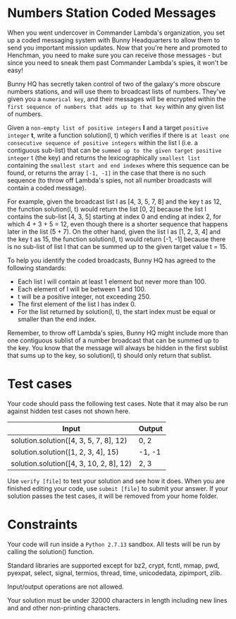# Numbers Station Coded Messages
When you went undercover in Commander Lambda's organization, you set up a coded messaging system with Bunny Headquarters
to allow them to send you important mission updates. Now that you're here and promoted to Henchman, you need to make
sure you can receive those messages - but since you need to sneak them past Commander Lambda's spies, it won't be easy!

Bunny HQ has secretly taken control of two of the galaxy's more obscure numbers stations, and will use them to broadcast
lists of numbers. They've given you a `numerical key`, and their messages will be encrypted within the `first sequence
of numbers that adds up to that key` within any given list of numbers. 

Given a `non-empty list of positive integers` **l** and a target `positive integer` **t**, write a function
solution(l, t) which verifies if there is `at least one consecutive sequence of positive integers` within the list l
(i.e. a contiguous sub-list) that can be `summed up to the given target positive integer` t (the key) and returns the
lexicographically `smallest list` containing the `smallest start and end indexes` where this sequence can be found, or
returns the array `[-1, -1]` in the case that there is no such sequence (to throw off Lambda's spies, not all number
broadcasts will contain a coded message).

For example, given the broadcast list l as [4, 3, 5, 7, 8] and the key t as 12, the function solution(l, t) would return
the list [0, 2] because the list l contains the sub-list [4, 3, 5] starting at index 0 and ending at index 2, for which
4 + 3 + 5 = 12, even though there is a shorter sequence that happens later in the list (5 + 7). On the other hand, given
the list l as [1, 2, 3, 4] and the key t as 15, the function solution(l, t) would return [-1, -1] because there is no
sub-list of list l that can be summed up to the given target value t = 15.

To help you identify the coded broadcasts, Bunny HQ has agreed to the following standards: 

- Each list l will contain at least 1 element but never more than 100.
- Each element of l will be between 1 and 100.
- t will be a positive integer, not exceeding 250.
- The first element of the list l has index 0. 
- For the list returned by solution(l, t), the start index must be equal or smaller than the end index. 

Remember, to throw off Lambda's spies, Bunny HQ might include more than one contiguous sublist of a number broadcast
that can be summed up to the key. You know that the message will always be hidden in the first sublist that sums up to
the key, so solution(l, t) should only return that sublist.

# Test cases
Your code should pass the following test cases. Note that it may also be run against hidden test cases not shown here.

| Input | Output |
|---|---|
| solution.solution([4, 3, 5, 7, 8], 12) | 0, 2 |
| solution.solution([1, 2, 3, 4], 15) | -1, -1 |
| solution.solution([4, 3, 10, 2, 8], 12) | 2, 3 |

Use `verify [file]` to test your solution and see how it does. When you are finished editing your code, use
`submit [file]` to submit your answer. If your solution passes the test cases, it will be removed from your home folder.

# Constraints
Your code will run inside a `Python 2.7.13` sandbox. All tests will be run by calling the solution() function.

Standard libraries are supported except for bz2, crypt, fcntl, mmap, pwd, pyexpat, select, signal, termios, thread,
time, unicodedata, zipimport, zlib.

Input/output operations are not allowed.

Your solution must be under 32000 characters in length including new lines and and other non-printing characters.
